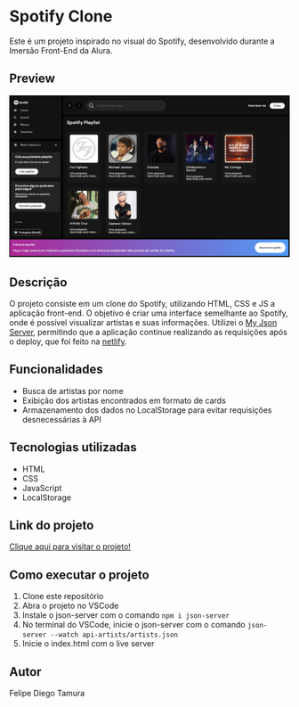 # Spotify Clone

Este é um projeto inspirado no visual do Spotify, desenvolvido durante a Imersão Front-End da Alura.

## Preview
![Preview](./src/assets/preview-pag.png)

## Descrição

O projeto consiste em um clone do Spotify, utilizando HTML, CSS e JS a aplicação front-end. O objetivo é criar uma interface semelhante ao Spotify, onde é possível visualizar artistas e suas informações. Utilizei o [My Json Server](https://my-json-server.typicode.com/), permitindo que a aplicação continue realizando as requisições após o deploy, que foi feito na [netlify](https://www.netlify.com/). 

## Funcionalidades

- Busca de artistas por nome
- Exibição dos artistas encontrados em formato de cards
- Armazenamento dos dados no LocalStorage para evitar requisições desnecessárias à API

## Tecnologias utilizadas

- HTML
- CSS
- JavaScript
- LocalStorage 

## Link do projeto

[Clique aqui para visitar o projeto!](https://imersao-dev-alura.netlify.app/)

## Como executar o projeto

1. Clone este repositório
2. Abra o projeto no VSCode
3. Instale o json-server com o comando `npm i json-server`
4. No terminal do VSCode, inicie o json-server com o comando `json-server --watch api-artists/artists.json` 
5. Inicie o index.html com o live server

## Autor

Felipe Diego Tamura

